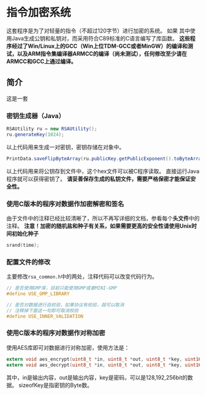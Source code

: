 # 指令加密系统
这套程序是为了对轻量的指令（不超过120字节）进行加密的系统。
如果
其中使用Java生成公钥和私钥对，而采用符合C89标准的C语言编写了库函数。
**这些程序经过了Win/Linux上的GCC（Win上位TDM-GCC或者MinGW）的编译和测试，以及ARM指令集编译器ARMCC的编译（尚未测试），任何修改至少请在ARMCC和GCC上通过编译。**

## 简介
这是一套
### 密钥生成器（Java）
```java
RSAUtility ru = new RSAUtility();
ru.generateKey(1024);
```
以上代码用来生成一对密钥，密钥存储在对象中。
```java
PrintData.saveFlipByteArray(ru.publicKey.getPublicExponent().toByteArray(), "public_key.hex");
```
以上代码用来将公钥存到文件中，这个hex文件可以被C程序读取。
直接运行Java程序就可以获得密钥了。
**请妥善保存生成的私钥文件，需要严格保密才能保证安全性。**

### 使用C版本的程序对数据作加密解密和签名
由于文件中的注释已经比较清晰了，所以不再写详细的文档，参看每个**头文件**中的注释。
**注意！加密的随机盐和种子有关系，如果需要更高的安全性请使用Unix时间初始化种子**
```C
srand(time);
```
### 配置文件的修改
主要修改`rsa_common.h`中的两处，注释代码可以改变代码行为。
```C
// 是否使用GMP库，目前只能使用GMP或者MINI-GMP
#define USE_GMP_LIBRARY

// 是否对数据进行自校验，如果协议有校验，就可以取消
// 注释掉下面这一句即可取消校验
#define USE_INNER_VALIDATION
```

### 使用C版本的程序对数据作对称加密
使用AES库即可对数据进行对称加密，使用方法是：
```C
extern void aes_encrypt(uint8_t *in, uint8_t *out, uint8_t *key, uint16_t sizeofKey);
extern void aes_decrypt(uint8_t *in, uint8_t *out, uint8_t *key, uint16_t sizeofKey);
```
其中，in是输出内容，out是输出内容，key是密码，可以是128,192,256bit的数据。
sizeofKey是指密钥的Byte数。
